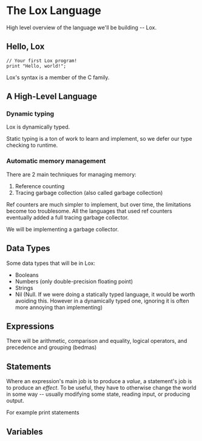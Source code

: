 # The Lox Language
High level overview of the language we'll be building -- Lox.

## Hello, Lox
```
// Your first Lox program!
print "Hello, world!";
```

Lox's syntax is a member of the C family. 

## A High-Level Language
### Dynamic typing
Lox is dynamically typed. 

Static typing is a ton of work to learn and implement, so we defer our type checking to runtime. 

### Automatic memory management
There are 2 main techniques for managing memory:
1. Reference counting
2. Tracing garbage collection (also called garbage collection)

Ref counters are much simpler to implement, but over time, the limitations become too troublesome. All the languages that used ref counters eventually added a full tracing garbage collector. 

We will be implementing a garbage collector.

## Data Types
Some data types that will be in Lox:
- Booleans
- Numbers (only double-precision floating point)
- Strings
- Nil (Null. If we were doing a statically typed language, it would be worth avoiding this. However in a dynamically typed one, ignoring it is often more annoying than implementing)

## Expressions
There will be arithmetic, comparison and equality, logical operators, and precedence and grouping (bedmas)

## Statements
Where an expression's main job is to produce a *value*, a statement's job is to produce an *effect*.  To be useful, they have to otherwise change the world in some way -- usually modifying some state, reading input, or producing output. 

For example print statements

## Variables

